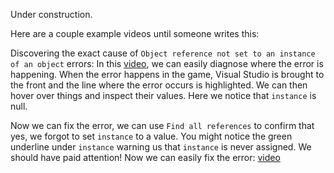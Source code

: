 Under construction.

Here are a couple example videos until someone writes this:

Discovering the exact cause of `Object reference not set to an instance of an object` errors: In this [video](https://gfycat.com/CluelessFineDarklingbeetle), we can easily diagnose where the error is happening. When the error happens in the game, Visual Studio is brought to the front and the line where the error occurs is highlighted. We can then hover over things and inspect their values. Here we notice that `instance` is null.

Now we can fix the error, we can use `Find all references` to confirm that yes, we forgot to set `instance` to a value. You might notice the green underline under `instance` warning us that `instance` is never assigned. We should have paid attention! Now we can easily fix the error: [video](https://gfycat.com/RedBlackCollardlizard)